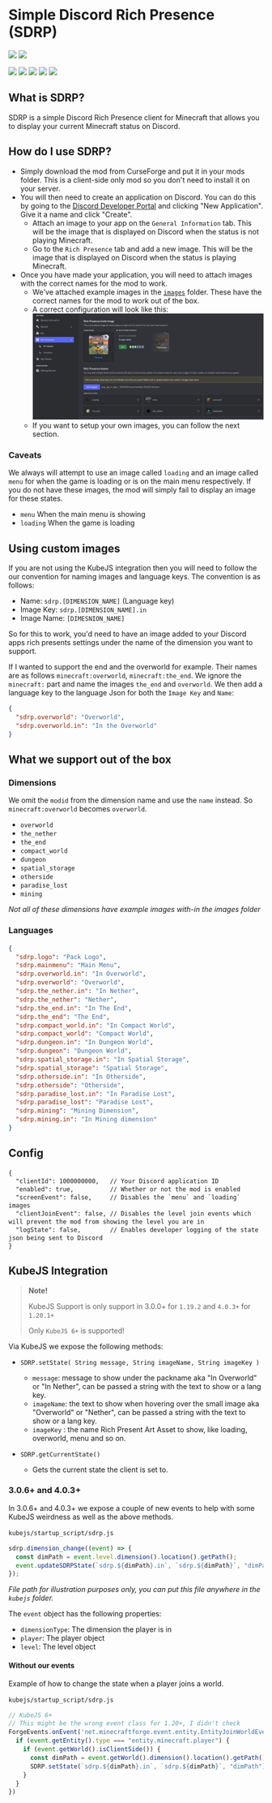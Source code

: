 # Simple Discord Rich Presence (SDRP)

[![](https://cf.way2muchnoise.eu/short_334853.svg)](https://www.curseforge.com/minecraft/mc-mods/simple-discord-rich-presence)
[![](https://cf.way2muchnoise.eu/versions/334853.svg)](https://www.curseforge.com/minecraft/mc-mods/simple-discord-rich-presence)


<p>
<a href="https://maven.nanite.dev/#/releases/com/sunekaer/mods"><img src="https://cdn.nanite.dev/data/assets/available-on-nanite.png" height="70" /></a>
<a href="https://www.curseforge.com/minecraft/mc-mods/architectury-api"><img src="https://cdn.nanite.dev/data/assets/requires-arch.png" height="70" /></a>
<a href="https://fabricmc.net/"><img src="https://cdn.nanite.dev/data/assets/supports-fabric.png" height="70" /></a>
<a href="https://neoforged.net"><img src="https://cdn.nanite.dev/data/assets/supports-neoforge.png" height="70" /></a>
<a href="https://files.minecraftforge.net/net/minecraftforge/forge/"><img src="https://cdn.nanite.dev/data/assets/supports-forge.png" height="70" /></a>
</p>

## What is SDRP?

SDRP is a simple Discord Rich Presence client for Minecraft that allows you to display your current Minecraft status on Discord.

## How do I use SDRP?

- Simply download the mod from CurseForge and put it in your mods folder. This is a client-side only mod so you don't need to install it on your server.
- You will then need to create an application on Discord. You can do this by going to the [Discord Developer Portal](https://discord.com/developers/applications) and clicking "New Application". Give it a name and click "Create".
  - Attach an image to your app on the `General Information` tab. This will be the image that is displayed on Discord when the status is not playing Minecraft.
  - Go to the `Rich Presence` tab and add a new image. This will be the image that is displayed on Discord when the status is playing Minecraft.
- Once you have made your application, you will need to attach images with the correct names for the mod to work. 
  - We've attached example images in the [`images`](./Images) folder. These have the correct names for the mod to work out of the box.
  - A correct configuration will look like this:
    ![Correct Configuration](./.github/assets/config_example.png)
  - If you want to setup your own images, you can follow the next section.

### Caveats

We always will attempt to use an image called `loading` and an image called `menu` for when the game is loading or is on the main menu respectively. If you do not have these images, the mod will simply fail to display an image for these states.

- `menu` When the main menu is showing
- `loading` When the game is loading


## Using custom images

If you are not using the KubeJS integration then you will need to follow the our convention for naming images and language keys. The convention is as follows:

- Name: `sdrp.[DIMENSION_NAME]` (Language key)
- Image Key: `sdrp.[DIMENSION_NAME].in`
- Image Name: `[DIMESNION_NAME]`

So for this to work, you'd need to have an image added to your Discord apps rich presents settings under the name of the dimension you want to support.

If I wanted to support the end and the overworld for example. Their names are as follows `minecraft:overworld`, `minecraft:the_end`. We ignore the `minecraft:` part and name the images `the_end` and `overworld`. We then add a language key to the language Json for both the `Image Key` and `Name`:

```json
{
  "sdrp.overworld": "Overworld",
  "sdrp.overworld.in": "In the Overworld"
}
``` 

## What we support out of the box

### Dimensions

We omit the `modid` from the dimension name and use the `name` instead. So `minecraft:overworld` becomes `overworld`.

- `overworld`
- `the_nether`
- `the_end`
- `compact_world`
- `dungeon`
- `spatial_storage`
- `otherside`
- `paradise_lost`
- `mining`

*Not all of these dimensions have example images with-in the images folder*

### Languages

```json
{
  "sdrp.logo": "Pack Logo",
  "sdrp.mainmenu": "Main Menu",
  "sdrp.overworld.in": "In Overworld",
  "sdrp.overworld": "Overworld",
  "sdrp.the_nether.in": "In Nether",
  "sdrp.the_nether": "Nether",
  "sdrp.the_end.in": "In The End",
  "sdrp.the_end": "The End",
  "sdrp.compact_world.in": "In Compact World",
  "sdrp.compact_world": "Compact World",
  "sdrp.dungeon.in": "In Dungeon World",
  "sdrp.dungeon": "Dungeon World",
  "sdrp.spatial_storage.in": "In Spatial Storage",
  "sdrp.spatial_storage": "Spatial Storage",
  "sdrp.otherside.in": "In Otherside",
  "sdrp.otherside": "Otherside",
  "sdrp.paradise_lost.in": "In Paradise Lost",
  "sdrp.paradise_lost": "Paradise Lost",
  "sdrp.mining": "Mining Dimension",
  "sdrp.mining.in": "In Mining dimension"
}
```
## Config

```json5
{
  "clientId": 1000000000,   // Your Discord application ID
  "enabled": true,          // Whether or not the mod is enabled
  "screenEvent": false,     // Disables the `menu` and `loading` images
  "clientJoinEvent": false, // Disables the level join events which will prevent the mod from showing the level you are in
  "logState": false,        // Enables developer logging of the state json being sent to Discord
}
```

## KubeJS Integration

> **Note!**
> 
> KubeJS Support is only support in 3.0.0+ for `1.19.2` and `4.0.3+` for `1.20.1+`
> 
> Only `KubeJS 6+` is supported!

Via KubeJS we expose the following methods:

- `SDRP.setState( String message, String imageName, String imageKey )`
  - `message`: message to show under the packname aka "In Overworld" or "In Nether", can be passed a string with the text to show or a lang key. 
  - `imageName`: the text to show when hovering over the small image aka "Overworld" or "Nether", can be passed a string with the text to show or a lang key.
  - `imageKey` : the name Rich Present Art Asset to show, like loading, overworld, menu and so on.

- `SDRP.getCurrentState()`
  - Gets the current state the client is set to.

### 3.0.6+ and 4.0.3+

In 3.0.6+ and 4.0.3+ we expose a couple of new events to help with some KubeJS weirdness as well as the above methods.

`kubejs/startup_script/sdrp.js`

```js
sdrp.dimension_change((event) => {
  const dimPath = event.level.dimension().location().getPath();
  event.updateSDRPState(`sdrp.${dimPath}.in`, `sdrp.${dimPath}`, "dimPath");
});
```

*File path for illustration purposes only, you can put this file anywhere in the `kubejs` folder.*

The `event` object has the following properties:

- `dimensionType`: The dimension the player is in
- `player`: The player object
- `level`: The level object

#### Without our events

Example of how to change the state when a player joins a world.

`kubejs/startup_script/sdrp.js`

```js
// KubeJS 6+
// This might be the wrong event class for 1.20+, I didn't check
ForgeEvents.onEvent('net.minecraftforge.event.entity.EntityJoinWorldEvent', event => {
  if (event.getEntity().type === "entity.minecraft.player") {
    if (event.getWorld().isClientSide()) {
      const dimPath = event.getWorld().dimension().location().getPath();
      SDRP.setState(`sdrp.${dimPath}.in`, `sdrp.${dimPath}`, "dimPath");
    }
  }
})
```
